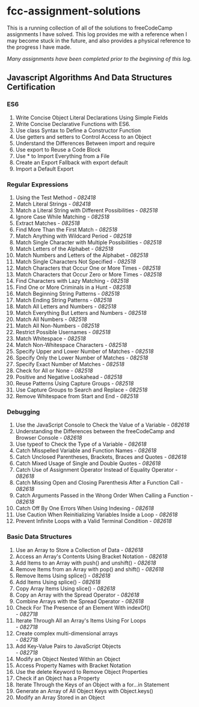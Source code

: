 # fcc-assignment-solutions
This is a running collection of all of the solutions to freeCodeCamp assignments I have solved. This log provides me with a reference 
when I may become stuck in the future, and also provides a physical reference to the progress I have made. 

*Many assignments have been completed prior to the beginning of this log.*
## Javascript Algorithms And Data Structures Certification <br>
### ES6 <br>
1. Write Concise Object Literal Declarations Using Simple Fields<br>
2. Write Concise Declarative Functions with ES6.<br>
3. Use class Syntax to Define a Constructor Function<br>
5. Use getters and setters to Control Access to an Object<br>
6. Understand the Differences Between import and require<br>
7. Use export to Reuse a Code Block<br>
8. Use * to Import Everything from a File<br>
9. Create an Export Fallback with export default<br>
10. Import a Default Export<br>
### Regular Expressions <br>
1. Using the Test Method - *082418*<br>
2. Match Literal Strings - *082418*<br>
3. Match a Literal String with Different Possibilities - *082518*<br>
4. Ignore Case While Matching - *082518*<br>
5. Extract Matches - *082518*<br>
6. Find More Than the First Match - *082518*<br>
7. Match Anything with Wildcard Period - *082518*<br>
8. Match Single Character with Multiple Possibilities - *082518*<br>
9. Match Letters of the Alphabet - *082518*<br>
10. Match Numbers and Letters of the Alphabet - *082518*<br>
11. Match Single Characters Not Specified - *082518*<br>
12. Match Characters that Occur One or More Times - *082518*<br>
13. Match Characters that Occur Zero or More Times - *082518*<br>
14. Find Characters with Lazy Matching - *082518*<br>
15. Find One or More Criminals in a Hunt - *082518*<br>
16. Match Beginning String Patterns - *082518*<br>
17. Match Ending String Patterns - *082518*<br>
18. Match All Letters and Numbers - *082518*<br>
19. Match Everything But Letters and Numbers - *082518*<br>
20. Match All Numbers - *082518*<br>
21. Match All Non-Numbers - *082518*<br>
22. Restrict Possible Usernames - *082518*<br>
23. Match Whitespace - *082518*<br>
24. Match Non-Whitespace Characters - *082518*<br>
25. Specify Upper and Lower Number of Matches - *082518*<br>
26. Specify Only the Lower Number of Matches - *082518*<br>
27. Specify Exact Number of Matches - *082518*<br>
28. Check for All or None - *082518*<br>
29. Positive and Negative Lookahead - *082518*<br>
30. Reuse Patterns Using Capture Groups - *082518*<br>
31. Use Capture Groups to Search and Replace - *082518*<br>
32. Remove Whitespace from Start and End - *082518*<br>
### Debugging <br>
1. Use the JavaScript Console to Check the Value of a Variable - *082618*<br>
2. Understanding the Differences between the freeCodeCamp and Browser Console - *082618*<br>
3. Use typeof to Check the Type of a Variable - *082618*<br>
4. Catch Misspelled Variable and Function Names - *082618*<br>
5. Catch Unclosed Parentheses, Brackets, Braces and Quotes - *082618*<br>
6. Catch Mixed Usage of Single and Double Quotes - *082618*<br>
7. Catch Use of Assignment Operator Instead of Equality Operator - *082618*<br>
8. Catch Missing Open and Closing Parenthesis After a Function Call - *082618*<br>
9. Catch Arguments Passed in the Wrong Order When Calling a Function - *082618*<br>
10. Catch Off By One Errors When Using Indexing - *082618*<br>
11. Use Caution When Reinitializing Variables Inside a Loop - *082618*<br>
12. Prevent Infinite Loops with a Valid Terminal Condition - *082618*<br>
### Basic Data Structures <br>
1. Use an Array to Store a Collection of Data - *082618*<br>
2. Access an Array's Contents Using Bracket Notation - *082618*<br>
3. Add Items to an Array with push() and unshift() - *082618*<br>
4. Remove Items from an Array with pop() and shift() - *082618*<br>
5. Remove Items Using splice() - *082618*<br>
6. Add Items Using splice() - *082618*<br>
7. Copy Array Items Using slice() - *082618*<br>
8. Copy an Array with the Spread Operator - *082618*<br>
9. Combine Arrays with the Spread Operator - *082618*<br>
10. Check For The Presence of an Element With indexOf()<br> - *082718*<br>
11. Iterate Through All an Array's Items Using For Loops<br> - *082718*<br>
12. Create complex multi-dimensional arrays<br> - *082718*<br>
13. Add Key-Value Pairs to JavaScript Objects<br> - *082718*<br>
14. Modify an Object Nested Within an Object<br>
15. Access Property Names with Bracket Notation<br>
16. Use the delete Keyword to Remove Object Properties<br>
17. Check if an Object has a Property<br>
18. Iterate Through the Keys of an Object with a for...in Statement<br>
19. Generate an Array of All Object Keys with Object.keys()<br>
20. Modify an Array Stored in an Object<br>